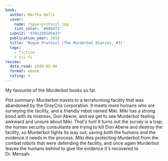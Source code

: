 ```yaml
---
book:
  author: Martha Wells
  cover:
    name: rogue-protocol.jpg
    tint_color: '#686d72'
  isbn13: '9781250185433'
  publication_year: 2018
  title: 'Rogue Protocol (The Murderbot Diaries, #3)'
  tags:
    - fiction
    - sci-fi
review:
  date_read: 2020-05-08
  format: ebook
  rating: 4
---
```


My favourite of the Murderbot books so far.

Plot summary: Murderbot travels to a terraforming facility that was abandoned by the GrayCris corporation.
It meets more humans who are surveying the facility, and a friendly robot named Miki.
Miki has a strong bond with its mistress, Don Abene, and we get to see Murderbot feeling awkward and unsure about Miki. That's fun!
It turns out the survey is a trap; the human security consultants are trying to kill Don Abene and destroy the facility, so Murderbot fights its way out, saving both the humans and the evidence it needs in the process.
Miki dies protecting Murderbot from the combat robots that were defending the facility, and once again Murderbot leaves the humans behind to give the evidence it's recovered to Dr.&nbsp;Mensah.